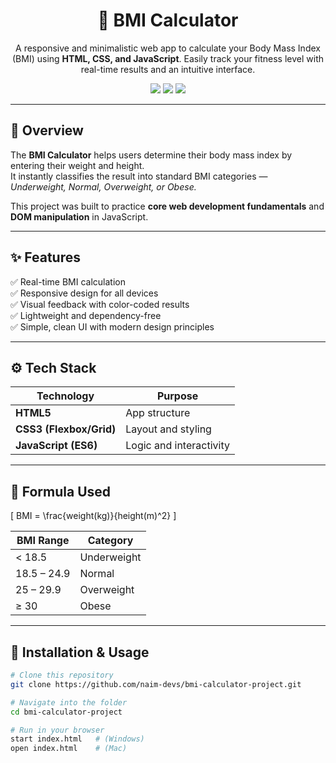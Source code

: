 <h1 align="center">🧮 BMI Calculator</h1>

<p align="center">
A responsive and minimalistic web app to calculate your Body Mass Index (BMI) using <b>HTML, CSS, and JavaScript</b>.  
Easily track your fitness level with real-time results and an intuitive interface.
</p>

<p align="center">
  <img src="https://img.shields.io/badge/Status-Active-brightgreen?style=flat-square" />
  <img src="https://img.shields.io/github/license/naim-devs/bmi-calculator-project?style=flat-square" />
  <img src="https://img.shields.io/badge/Made%20With-HTML%2C%20CSS%2C%20JS-blue?style=flat-square" />
</p>

---

## 🧠 Overview

The **BMI Calculator** helps users determine their body mass index by entering their weight and height.  
It instantly classifies the result into standard BMI categories — *Underweight, Normal, Overweight, or Obese.*

This project was built to practice **core web development fundamentals** and **DOM manipulation** in JavaScript.

---

## ✨ Features

✅ Real-time BMI calculation  
✅ Responsive design for all devices  
✅ Visual feedback with color-coded results  
✅ Lightweight and dependency-free  
✅ Simple, clean UI with modern design principles  

---

## ⚙️ Tech Stack

| Technology | Purpose |
|-------------|----------|
| **HTML5** | App structure |
| **CSS3 (Flexbox/Grid)** | Layout and styling |
| **JavaScript (ES6)** | Logic and interactivity |

---

## 🧾 Formula Used

\[
BMI = \frac{weight(kg)}{height(m)^2}
\]

| BMI Range | Category |
|------------|-----------|
| < 18.5 | Underweight |
| 18.5 – 24.9 | Normal |
| 25 – 29.9 | Overweight |
| ≥ 30 | Obese |

---

## 📂 Installation & Usage

```bash
# Clone this repository
git clone https://github.com/naim-devs/bmi-calculator-project.git

# Navigate into the folder
cd bmi-calculator-project

# Run in your browser
start index.html   # (Windows)
open index.html    # (Mac)
